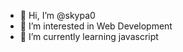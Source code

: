 - 👋 Hi, I’m @skypa0
- 👀 I’m interested in Web Development
- 🌱 I’m currently learning javascript

<!---
skypa0/skypa0 is a ✨ special ✨ repository because its `README.md` (this file) appears on your GitHub profile.
You can click the Preview link to take a look at your changes.
--->
